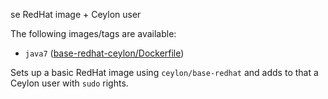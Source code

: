 se RedHat image + Ceylon user

The following images/tags are available:

 - `java7` ([base-redhat-ceylon/Dockerfile](https://github.com/ceylon-docker/base-redhat-ceylon/blob/master/Dockerfile))

 Sets up a basic RedHat image using `ceylon/base-redhat` and adds to that a Ceylon user with `sudo` rights.

